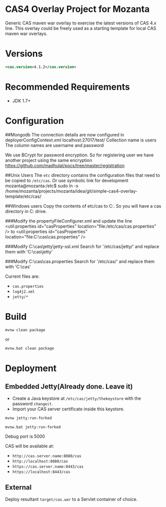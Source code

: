 CAS4 Overlay Project for Mozanta
============================

Generic CAS maven war overlay to exercise the latest versions of CAS 4.x line. This overlay could be freely used as a starting template for local CAS maven war overlays.

# Versions
```xml
<cas.version>4.1.2</cas.version>
```

# Recommended Requirements
* JDK 1.7+

# Configuration

##Mongodb
The connection details are now configured in deployerConfigContext.xml
localhost:27017/test/
Collection name is users
The column names are username and password

We use BCrypt for password encryption.
So for registering user we have another project using the same encryption
https://github.com/madhulal/pocs/tree/master/registration

##Unix Users
The `etc` directory contains the configuration files that need to be copied to `/etc/cas`.
Or use symbolic link for development
mozanta@mozanta:/etc$ sudo ln -s /home/mozanta/projects/mozanta/idea/git/simple-cas4-overlay-template/etc/cas/

##Windows users
Copy the contents of etc/cas to C:\. So you will have a cas directory in C: drive.

###Modify the propertyFileConfigurer.xml and update the line
<util:properties id="casProperties" location="file:/etc/cas/cas.properties" />
to
<util:properties id="casProperties" location="file:C:\cas\cas.properties" />

###Modify C:\cas\jetty\jetty-ssl.xml
Search for '/etc/cas/jetty/' and replace them with 'C:\cas\jetty\'

###Modify C:\cas\cas.properties
Search for '/etc/cas/' and replace them with 'C:\cas\'


Current files are:
* `cas.properties`
* `log4j2.xml`
* `jetty/*`

# Build

```bash
mvnw clean package
```

or

```bash(Windows)
mvnw.bat clean package
```

# Deployment

## Embedded Jetty(Already done. Leave it)

* Create a Java keystore at `/etc/cas/jetty/thekeystore` with the password `changeit`. 
* Import your CAS server certificate inside this keystore.

```bash
mvnw jetty:run-forked
```

```bash(Windows)
mvnw.bat jetty:run-forked
```

Debug port is 5000

CAS will be available at:

* `http://cas.server.name:8080/cas`
* `http://localhost:8080/cas`
* `https://cas.server.name:8443/cas`
* `https://localhost:8443/cas`

## External
Deploy resultant `target/cas.war` to a Servlet container of choice.
